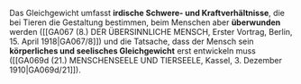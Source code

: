 
Das Gleichgewicht umfasst **irdische Schwere- und Kraftverhältnisse**, die bei Tieren die Gestaltung bestimmen, beim Menschen aber **überwunden** werden ([[GA067 (8.) DER ÜBERSINNLICHE MENSCH, Erster Vortrag, Berlin, 15. April 1918|GA067/8]]) und die Tatsache, dass der Mensch sein **körperliches und seelisches Gleichgewicht** erst entwickeln muss ([[GA069d (21.) MENSCHENSEELE UND TIERSEELE, Kassel, 3. Dezember 1910|GA069d/21]]).
